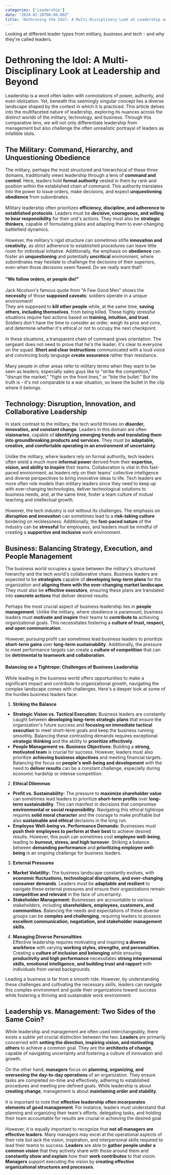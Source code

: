 ```yaml
---
categories: ['Leadership']
date: "2024-02-28T00:00:00Z"
title: 'Dethroning the Idol: A Multi-Disciplinary Look at Leadership and Beyond'
---
```

Looking at different leader types from military, business and tech - and why they're called leaders.
<!--more-->

# Dethroning the Idol: A Multi-Disciplinary Look at Leadership and Beyond
Leadership is a word often laden with connotations of power, authority, and even idolization. Yet, beneath this seemingly singular concept lies a diverse landscape shaped by the context in which it is practiced. This article delves into the multifaceted nature of leadership, exploring its nuances across the distinct worlds of the military, technology, and business. Through this comparative lens, we will not only differentiate leadership from management but also challenge the often unrealistic portrayal of leaders as infallible idols.

## The Military: Command, Hierarchy, and Unquestioning Obedience
The military, perhaps the most structured and hierarchical of these three domains, traditionally views leadership through a lens of **command and control**. Here, leaders hold **formal authority** vested in them by rank and position within the established chain of command. This authority translates into the power to issue orders, make decisions, and expect **unquestioning obedience** from subordinates.\
\
Military leadership often prioritizes **efficiency, discipline, and adherence to established protocols**. Leaders must be **decisive, courageous, and willing to bear responsibility** for their unit's actions. They must also be **strategic thinkers**, capable of formulating plans and adapting them to ever-changing battlefield dynamics.\
\
However, the military's rigid structure can sometimes stifle **innovation and creativity**, as strict adherence to established procedures can leave little room for individual initiative. Additionally, the emphasis on **obedience** can foster an **unquestioning** and potentially **uncritical** environment, where subordinates may hesitate to challenge the decisions of their superiors, even when those decisions seem flawed. Do we really want that?

#### "We follow orders, or people die!"

Jack Nicolson's famous quote from "A Few Good Men" shows the **necessity** of those **supposed caveats**: soldiers operate in a unique environment!\
They are supposed to **kill other people** while, at the same time, **saving others, including themselves**, from being killed. These highly stressful situations require fast actions based on **training, intuition, and trust**. Soldiers don't have the time to consider an order, weigh its pros and cons, and determine whether it's ethical or not to occupy the next checkpoint.\
\
In these situations, a transparent chain of command gives orientation. The sergeant does not need to prove that he's the leader; it's clear to everyone on the squad. **Short and clear instructions** communicated with a loud voice and convincing body language **create assurance** rather than resistance.\
\
Many people in other areas refer to military terms when they want to be seen as leaders; especially sales guys like to "strike the competition," "disrupt the market," "fight on the front lines," or "bite the bullet." But the truth is - it's not comparable to a war situation, so leave the bullet in the clip where it belongs.

## Technology: Disruption, Innovation, and Collaborative Leadership

In stark contrast to the military, the tech world thrives on **disorder, innovation, and constant change**. Leaders in this domain are often **visionaries**, capable of **identifying emerging trends and translating them into groundbreaking products and services**. They must be **adaptable, creative, and comfortable operating in an environment of uncertainty**.\
\
Unlike the military, where leaders rely on formal authority, tech leaders often wield a much more **informal power** derived from their **expertise, vision, and ability to inspire** their teams. Collaboration is vital in this fast-paced environment, as leaders rely on their teams' collective intelligence and diverse perspectives to bring innovative ideas to life. Tech leaders are more often role models than military leaders since they need to keep up with ever-changing technologies, deliver technological solutions to business needs, and, at the same time, foster a team culture of mutual teaching and intellectual growth.\
\
However, the tech industry is not without its challenges. The emphasis on **disruption and innovation** can sometimes lead to a **risk-taking culture** bordering on recklessness. Additionally, the **fast-paced nature** of the industry can be **stressful** for employees, and leaders must be mindful of creating a **supportive and inclusive** work environment.

## Business: Balancing Strategy, Execution, and People Management

The business world occupies a space between the military's structured hierarchy and the tech world's collaborative chaos. Business leaders are expected to be **strategists** capable of **developing long-term plans** for the organization and **aligning them with the ever-changing market landscape**. They must also be **effective executors**, ensuring these plans are translated into **concrete actions** that deliver desired results.\
\
Perhaps the most crucial aspect of business leadership lies in **people management**. Unlike the military, where obedience is paramount, business leaders must **motivate and inspire** their teams to **contribute to** achieving organizational goals. This necessitates fostering a **culture of trust, respect, and open communication**.\
\
However, pursuing profit can sometimes lead business leaders to prioritize **short-term gains** over **long-term sustainability**. Additionally, the pressure to meet performance targets can create a **culture of competition** that can be **detrimental to teamwork and collaboration**.

#### Balancing on a Tightrope: Challenges of Business Leadership
While leading in the business world offers opportunities to make a significant impact and contribute to organizational growth, navigating the complex landscape comes with challenges. Here's a deeper look at some of the hurdles business leaders face:
1. **Striking the Balance**
* **Strategic Vision vs. Tactical Execution:** Business leaders are constantly caught between **developing long-term strategic plans** that ensure the organization's future success and **focusing on immediate tactical execution** to meet short-term goals and keep the business running smoothly. Balancing these contrasting demands requires exceptional **strategic thinking** and the ability to **prioritize effectively**.
* **People Management vs. Business Objectives:** Building a **strong, motivated team** is crucial for success. However, leaders must also prioritize **achieving business objectives** and meeting financial targets. Balancing the focus on **people's well-being and development** with the need to **deliver results** can be a constant challenge, especially during economic hardship or intense competition.
2. **Ethical Dilemmas**
* **Profit vs. Sustainability:** The pressure to **maximize shareholder value** can sometimes lead leaders to prioritize **short-term profits** over **long-term sustainability**. This can manifest in decisions that compromise **environmental or social responsibility**. Navigating this ethical tightrope requires **solid moral character** and the courage to make profitable but also **sustainable and ethical** decisions in the long run.
* **Employee Well-being vs. Performance Demands:** Businesses must **push their employees to perform at their best** to achieve desired results. However, this push can sometimes cost **employee well-being**, leading to **burnout, stress, and high turnover**. Striking a balance between **demanding performance** and **prioritizing employee well-being** is an ongoing challenge for business leaders.
3. **External Pressures**
* **Market Volatility:** The business landscape constantly evolves, with **economic fluctuations, technological disruptions, and ever-changing consumer demands**. Leaders must be **adaptable and resilient** to navigate these external pressures and ensure their organizations remain **competitive and relevant** in the face of uncertainty.
* **Stakeholder Management:** Businesses are accountable to various stakeholders, including **shareholders, employees, customers, and communities**. Balancing the needs and expectations of these diverse groups can be **complex and challenging**, requiring leaders to possess **excellent communication, negotiation, and stakeholder management skills**.
4. **Managing Diverse Personalities**\
Effective leadership requires motivating and inspiring **a diverse workforce** with varying **working styles, strengths, and personalities**. Creating a **culture of inclusion and belonging** while ensuring **productivity and high performance** necessitates **strong interpersonal skills, emotional intelligence, and building trust and rapport** with individuals from varied backgrounds.

Leading a business is far from a smooth ride. However, by understanding these challenges and cultivating the necessary skills, leaders can navigate this complex environment and guide their organizations toward success while fostering a thriving and sustainable work environment.


## Leadership vs. Management: Two Sides of the Same Coin?

While leadership and management are often used interchangeably, there exists a subtle yet crucial distinction between the two. **Leaders** are primarily concerned with **setting the direction, inspiring vision, and motivating others** to achieve a common goal. They are the **architects of change**, capable of navigating uncertainty and fostering a culture of innovation and growth.\
\
On the other hand, **managers** focus on **planning, organizing, and overseeing the day-to-day operations** of an organization. They ensure tasks are completed on-time and effectively, adhering to established procedures and meeting pre-defined goals. While leadership is about **creating change**, management is about **maintaining order and stability**.\
\
It is important to note that **effective leadership often incorporates elements of good management**. For instance, leaders must understand that planning and organizing their team's efforts, delegating tasks, and holding their team accountable for results are crucial in achieving the desired goal.\
\
However, it is equally important to recognize that **not all managers are effective leaders**. Many managers may excel at the operational aspects of their role but lack the vision, inspiration, and interpersonal skills required to lead their teams to success.
**Leaders** are able to **gather people under a common vision** that they actively share with those around them and **constantly show and explain** how their **work contributes** to that vision. **Managers** support executing the vision by **creating effective organizational structures and processes**.  